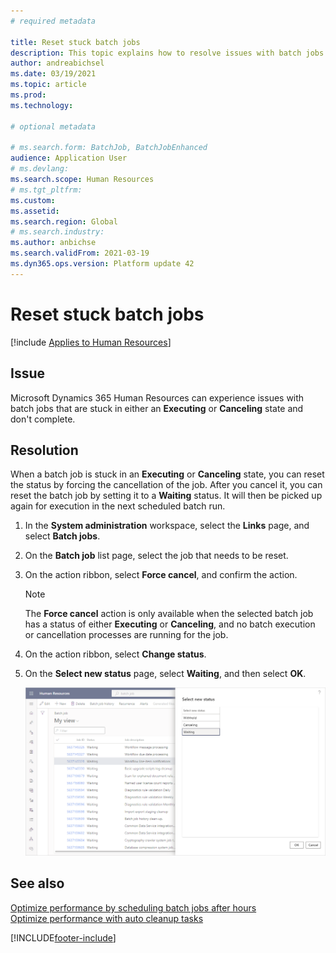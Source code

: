 ```yaml
---
# required metadata

title: Reset stuck batch jobs
description: This topic explains how to resolve issues with batch jobs that are stuck.
author: andreabichsel
ms.date: 03/19/2021
ms.topic: article
ms.prod: 
ms.technology: 

# optional metadata

# ms.search.form: BatchJob, BatchJobEnhanced
audience: Application User
# ms.devlang: 
ms.search.scope: Human Resources
# ms.tgt_pltfrm: 
ms.custom: 
ms.assetid: 
ms.search.region: Global
# ms.search.industry: 
ms.author: anbichse
ms.search.validFrom: 2021-03-19
ms.dyn365.ops.version: Platform update 42
---
```


# Reset stuck batch jobs

[!include [Applies to Human Resources](../includes/applies-to-hr.md)]

## Issue

Microsoft Dynamics 365 Human Resources can experience issues with batch jobs that are stuck in either an **Executing** or **Canceling** state and don't complete.

## Resolution

When a batch job is stuck in an **Executing** or **Canceling** state, you can reset the status by forcing the cancellation of the job. After you cancel it, you can reset the batch job by setting it to a **Waiting** status. It will then be picked up again for execution in the next scheduled batch run.

1. In the **System administration** workspace, select the **Links** page, and select **Batch jobs**.

2. On the **Batch job** list page, select the job that needs to be reset.

3. On the action ribbon, select **Force cancel**, and confirm the action.

   > [!NOTE]
   > The **Force cancel** action is only available when the selected batch job has a status of either **Executing** or **Canceling**, and no batch execution or cancellation processes are running for the job.

4. On the action ribbon, select **Change status**.

5. On the **Select new status** page, select **Waiting**, and then select **OK**.

   ![Select a new batch job status.](./media/hr-admin-reset-batch-job-status.png)

## See also

[Optimize performance by scheduling batch jobs after hours](hr-admin-troubleshooting-batch-jobs.md)<br>
[Optimize performance with auto cleanup tasks](hr-admin-troubleshooting-batch-history.md)


[!INCLUDE[footer-include](../includes/footer-banner.md)]
